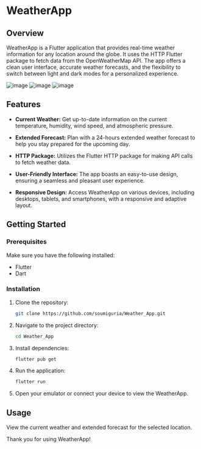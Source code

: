 # WeatherApp

## Overview

WeatherApp is a Flutter application that provides real-time weather information for any location around the globe. It uses the HTTP Flutter package to fetch data from the OpenWeatherMap API. The app offers a clean user interface, accurate weather forecasts, and the flexibility to switch between light and dark modes for a personalized experience.

![image](https://github.com/soumiguria/Weather_App/assets/69115226/13c3dd2a-cbff-43e7-a821-7a2d3a6b568a)
![image](https://github.com/soumiguria/Weather_App/assets/69115226/f9a5e2ad-ac92-4ed4-9930-f8ec98597f21)
![image](https://github.com/soumiguria/Weather_App/assets/69115226/fa086954-c77e-4650-a022-bd507cc5773e)




## Features

- **Current Weather:** Get up-to-date information on the current temperature, humidity, wind speed, and atmospheric pressure.

- **Extended Forecast:** Plan with a 24-hours extended weather forecast to help you stay prepared for the upcoming day.

- **HTTP Package:** Utilizes the Flutter HTTP package for making API calls to fetch weather data.

- **User-Friendly Interface:** The app boasts an easy-to-use design, ensuring a seamless and pleasant user experience.

- **Responsive Design:** Access WeatherApp on various devices, including desktops, tablets, and smartphones, with a responsive and adaptive layout.

## Getting Started

### Prerequisites

Make sure you have the following installed:

- Flutter
- Dart

### Installation

1. Clone the repository:

    ```bash
    git clone https://github.com/soumiguria/Weather_App.git
    ```

2. Navigate to the project directory:

    ```bash
    cd Weather_App
    ```

3. Install dependencies:

    ```bash
    flutter pub get
    ```

4. Run the application:

    ```bash
    flutter run
    ```

5. Open your emulator or connect your device to view the WeatherApp.

## Usage

 View the current weather and extended forecast for the selected location.



Thank you for using WeatherApp!
